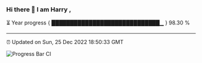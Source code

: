 ### Hi there 👋 I am Harry , 

⏳ Year progress { █████████████████████████████▁ } 98.30 %

---

⏰ Updated on Sun, 25 Dec 2022 18:50:33 GMT

![Progress Bar CI](https://github.com/duykhang68/duykhang68/workflows/Progress%20Bar%20CI/badge.svg)

